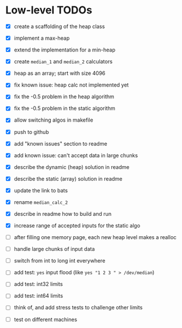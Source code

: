 # Low-level TODOs

- [x] create a scaffolding of the heap class
- [x] implement a max-heap
- [x] extend the implementation for a min-heap
- [x] create `median_1` and `median_2` calculators
- [x] heap as an array; start with size 4096
- [x] fix known issue: heap calc not implemented yet
- [x] fix the -0.5 problem in the heap algorithm
- [x] fix the -0.5 problem in the static algorithm
- [x] allow switching algos in makefile
- [x] push to github
- [x] add "known issues" section to readme
- [x] add known issue: can't accept data in large chunks
- [x] describe the dynamic (heap) solution in readme
- [x] describe the static (array) solution in readme
- [x] update the link to bats
- [x] rename `median_calc_2`
- [x] describe in readme how to build and run
- [x] increase range of accepted inputs for the static algo
- [ ] after filling one memory page, each new heap level makes a realloc
- [ ] handle large chunks of input data
- [ ] switch from int to long int everywhere
- [ ] add test: `yes` input flood (like `yes "1 2 3 " > /dev/median`)
- [ ] add test: int32 limits
- [ ] add test: int64 limits
- [ ] think of, and add stress tests to challenge other limits
- [ ] test on different machines


